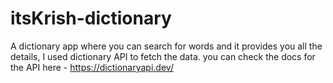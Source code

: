 # itsKrish-dictionary
A dictionary app where you can search for words and it provides you all the details, I used dictionary API to fetch the data. you can check the docs for the API here - https://dictionaryapi.dev/
